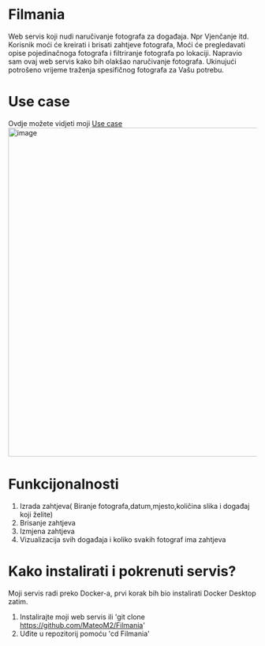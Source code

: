 # Filmania
Web servis koji nudi naručivanje fotografa za događaja. Npr Vjenčanje itd. 
Korisnik moći će kreirati i brisati zahtjeve fotografa, Moći će pregledavati opise pojedinačnoga fotografa i filtriranje fotografa po lokaciji. Napravio sam ovaj web servis kako bih olakšao naručivanje fotografa.
Ukinujući potrošeno vrijeme traženja spesifičnog fotografa za Vašu potrebu.


# Use case
Ovdje možete vidjeti moji [Use case](https://lucid.app/lucidchart/a2b3b26e-e5cf-4dcd-99d5-3afc9ce74420/edit?page=.Q4MUjXso07N&invitationId=inv_4a7e3534-620c-4bbe-86bd-9be1a58b416a#)
<img width="811" height="668" alt="image" src="https://github.com/user-attachments/assets/b104a42a-8238-410e-b32d-a4ede65f30e6" />


# Funkcijonalnosti
1. Izrada zahtjeva( Biranje fotografa,datum,mjesto,količina slika i događaj koji želite)
2. Brisanje zahtjeva
3. Izmjena zahtjeva
4. Vizualizacija svih događaja i koliko svakih fotograf ima zahtjeva


# Kako instalirati i pokrenuti servis?
Moji servis radi preko Docker-a, prvi korak bih bio instalirati Docker Desktop zatim.

1. Instalirajte moji web servis ili 'git clone https://github.com/MateoM2/Filmania'
2. Uđite u repozitorij pomoću 'cd Filmania'



